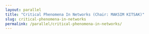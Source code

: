```yaml
---
layout: parallel
title: "Critical Phenomena In Networks (Chair: MAKSIM KITSAK)"
slug: critical-phenomena-in-networks
permalink: /parallel/critical-phenomena-in-networks/
---
```

